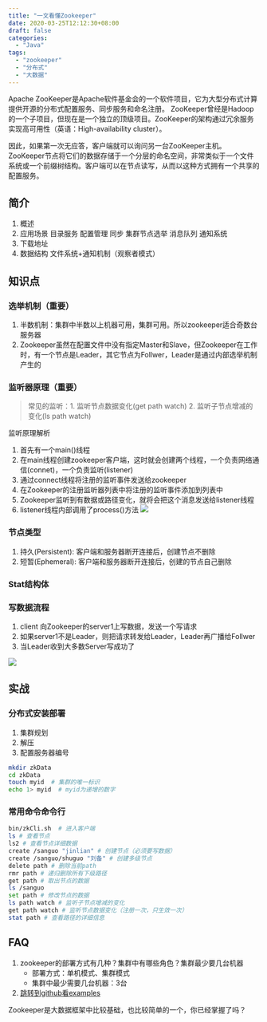 ```yaml
---
title: "一文看懂Zookeeper"
date: 2020-03-25T12:12:30+08:00
draft: false
categories:
  - "Java"
tags:
  - "zookeeper"
  - "分布式"
  - "大数据"
---
```

Apache ZooKeeper是Apache软件基金会的一个软件项目，它为大型分布式计算提供开源的分布式配置服务、同步服务和命名注册。 ZooKeeper曾经是Hadoop的一个子项目，但现在是一个独立的顶级项目。ZooKeeper的架构通过冗余服务实现高可用性（英语：High-availability cluster）。

因此，如果第一次无应答，客户端就可以询问另一台ZooKeeper主机。ZooKeeper节点将它们的数据存储于一个分层的命名空间，非常类似于一个文件系统或一个前缀树结构。客户端可以在节点读写，从而以这种方式拥有一个共享的配置服务。
<!--more-->

## 简介
1. 概述
1. 应用场景
目录服务
配置管理
同步
集群节点选举
消息队列
通知系统
1. 下载地址
1. 数据结构
文件系统+通知机制（观察者模式）

## 知识点

### 选举机制（重要）
1. 半数机制：集群中半数以上机器可用，集群可用。所以zookeeper适合奇数台服务器
2. Zookeeper虽然在配置文件中没有指定Master和Slave，但Zookeeper在工作时，有一个节点是Leader，其它节点为Follwer，Leader是通过内部选举机制产生的

### 监听器原理（重要）

> 常见的监听：1. 监听节点数据变化(get path watch) 2. 监听子节点增减的变化(ls path watch)

监听原理解析
1. 首先有一个main()线程
2. 在main线程创建zookeeper客户端，这时就会创建两个线程，一个负责网络通信(connet)，一个负责监听(listener)
3. 通过connect线程将注册的监听事件发送给zookeeper
4. 在Zookeeper的注册监听器列表中将注册的监听事件添加到列表中
5. Zookeeper监听到有数据或路径变化，就将会把这个消息发送给listener线程
6. listener线程内部调用了process()方法
![](/media/2020/zk-listener原理.png)


### 节点类型
1. 持久(Persistent): 客户端和服务器断开连接后，创建节点不删除
2. 短暂(Ephemeral): 客户端和服务器断开连接后，创建的节点自己删除

### Stat结构体

### 写数据流程

1. client 向Zookeeper的server1上写数据，发送一个写请求
2. 如果server1不是Leader，则把请求转发给Leader，Leader再广播给Follwer
3. 当Leader收到大多数Server写成功了

![](/media/2020/zk-写数据流程.png)

## 实战

### 分布式安装部署
1. 集群规划
2. 解压
3. 配置服务器编号
```bash
mkdir zkData
cd zkData
touch myid  # 集群的唯一标识
echo 1> myid  # myid为递增的数字
```

### 常用命令命令行

```bash
bin/zkCli.sh  # 进入客户端
ls # 查看节点
ls2 # 查看节点详细数据
create /sanguo "jinlian" # 创建节点（必须要写数据）
create /sanguo/shuguo "刘备" # 创建多级节点 
delete path # 删除当前path
rmr path # 递归删除所有下级路径
get path # 取出节点的数据
ls /sanguo
set path # 修改节点的数据
ls path watch # 监听子节点增减的变化
get path watch # 监听节点数据变化（注册一次，只生效一次）
stat path # 查看路径的详细信息

```
## FAQ
1. zookeeper的部署方式有几种？集群中有哪些角色？集群最少要几台机器
    * 部署方式：单机模式、集群模式
    * 集群中最少需要几台机器：3台
2. [跳转到github看examples](https://github.com/tenstone/spring-boot-zookeeper-examples)


Zookeeper是大数据框架中比较基础，也比较简单的一个，你已经掌握了吗？



